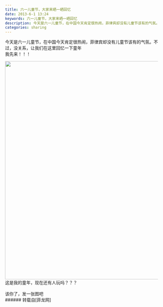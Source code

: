 ```yaml
---
title: 六一儿童节，大家来晒一晒回忆
date: 2013-6-1 13:24
keywords: 六一儿童节，大家来晒一晒回忆
description: 今天是六一儿童节，在中国今天肯定很热闹，菲律宾却没有儿童节该有的气氛。不过，没关系，让我们在这里回忆一下童年我先来！！！这是我的童年，现在还有人玩吗？？？该你了，发一张图吧
categories: sharing
---
```

<td class="t_f" id="postmessage_1000">

今天是六一儿童节，在中国今天肯定很热闹，菲律宾却没有儿童节该有的气氛。不过，没关系，让我们在这里回忆一下童年<br/>
我先来！！！<br/>

<img aid="1317" class="zoom" data-cf-modified-c3ebf5564ef45991f2369438-="" file="data/attachment/forum/201305/31/192336fzriribrriiyhfkk.jpg" id="aimg_1317" inpost="1" onclick="" onmouseover="" src="http://www.flw.ph/data/attachment/forum/201305/31/192336fzriribrriiyhfkk.jpg" width="720" zoomfile="data/attachment/forum/201305/31/192336fzriribrriiyhfkk.jpg"/>


<br/>
这是我的童年，现在还有人玩吗？？？<br/>
<br/>
该你了，发一张图吧<br/>
</td>
###### 转载自[菲龙网]